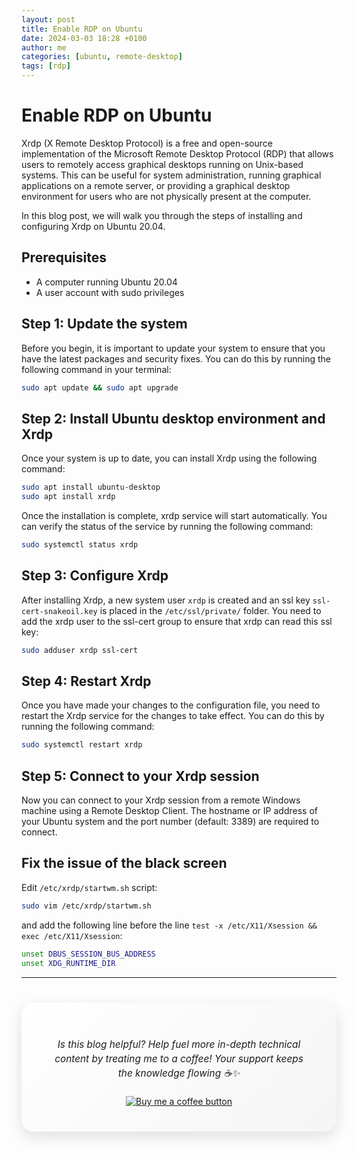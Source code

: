 ```yaml
---
layout: post
title: Enable RDP on Ubuntu
date: 2024-03-03 18:28 +0100
author: me
categories: [ubuntu, remote-desktop]
tags: [rdp]
---
```

# Enable RDP on Ubuntu
Xrdp (X Remote Desktop Protocol) is a free and open-source implementation of the Microsoft Remote Desktop Protocol (RDP) that allows users to remotely access graphical desktops running on Unix-based systems. This can be useful for system administration, running graphical applications on a remote server, or providing a graphical desktop environment for users who are not physically present at the computer.

In this blog post, we will walk you through the steps of installing and configuring Xrdp on Ubuntu 20.04.

## **Prerequisites**

- A computer running Ubuntu 20.04
- A user account with sudo privileges


## Step 1: Update the system

Before you begin, it is important to update your system to ensure that you have the latest packages and security fixes. You can do this by running the following command in your terminal:
``` bash
sudo apt update && sudo apt upgrade
```

## Step 2: Install Ubuntu desktop environment and Xrdp

Once your system is up to date, you can install Xrdp using the following command:
``` bash
sudo apt install ubuntu-desktop
sudo apt install xrdp
```
Once the installation is complete, xrdp service will start automatically. You can verify the status of the service by running the following command:
``` bash
sudo systemctl status xrdp
```

## Step 3: Configure Xrdp

After installing Xrdp, a new system user `xrdp` is created and an ssl key `ssl-cert-snakeoil.key` is placed in the `/etc/ssl/private/` folder. You need to add the xrdp user to the ssl-cert group to ensure that xrdp can read this ssl key:

```bash
sudo adduser xrdp ssl-cert
```

## Step 4: Restart Xrdp

Once you have made your changes to the configuration file, you need to restart the Xrdp service for the changes to take effect. You can do this by running the following command:
``` bash
sudo systemctl restart xrdp
```

## Step 5: Connect to your Xrdp session

Now you can connect to your Xrdp session from a remote Windows machine using a Remote Desktop Client. The hostname or IP address of your Ubuntu system and the port number (default: 3389) are required to connect.

##  **Fix the issue of the black screen**
Edit `/etc/xrdp/startwm.sh` script:
``` bash
sudo vim /etc/xrdp/startwm.sh
```

and add the following line before the line `test -x /etc/X11/Xsession && exec /etc/X11/Xsession`:
``` bash
unset DBUS_SESSION_BUS_ADDRESS
unset XDG_RUNTIME_DIR
```


----
<div align="center" style="background: linear-gradient(135deg, #ffffff, #f5f5f5); padding: 40px; border-radius: 20px; box-shadow: 0 8px 24px rgba(0,0,0,0.12); margin: 40px 0; backdrop-filter: blur(10px); -webkit-backdrop-filter: blur(10px);">
    <p style="font-family: -apple-system, BlinkMacSystemFont, 'SF Pro Text', sans-serif; font-size: 1.1em; color: #1d1d1f; line-height: 1.5; margin-bottom: 25px; font-weight: 400;">
        <i>Is this blog helpful? Help fuel more in-depth technical content by treating me to a coffee! Your support keeps the knowledge flowing ☕✨</i>
    </p>
    <a href="https://www.buymeacoffee.com/angli"><img src="https://img.buymeacoffee.com/button-api/?text=Buy me a coffee&emoji=&slug=angli&button_colour=FFDD00&font_colour=000000&font_family=Lato&outline_colour=000000&coffee_colour=ffffff" alt="Buy me a coffee button"></a>
</div>
